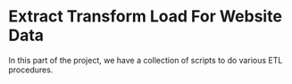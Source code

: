 # Extract Transform Load For Website Data
In this part of the project, we have a collection of scripts to do various ETL procedures.
